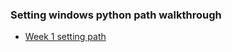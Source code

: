 ### Setting windows python path walkthrough
* [ Week 1 setting path ](https://github.com/mschober/ecapy101/wiki/week01)
